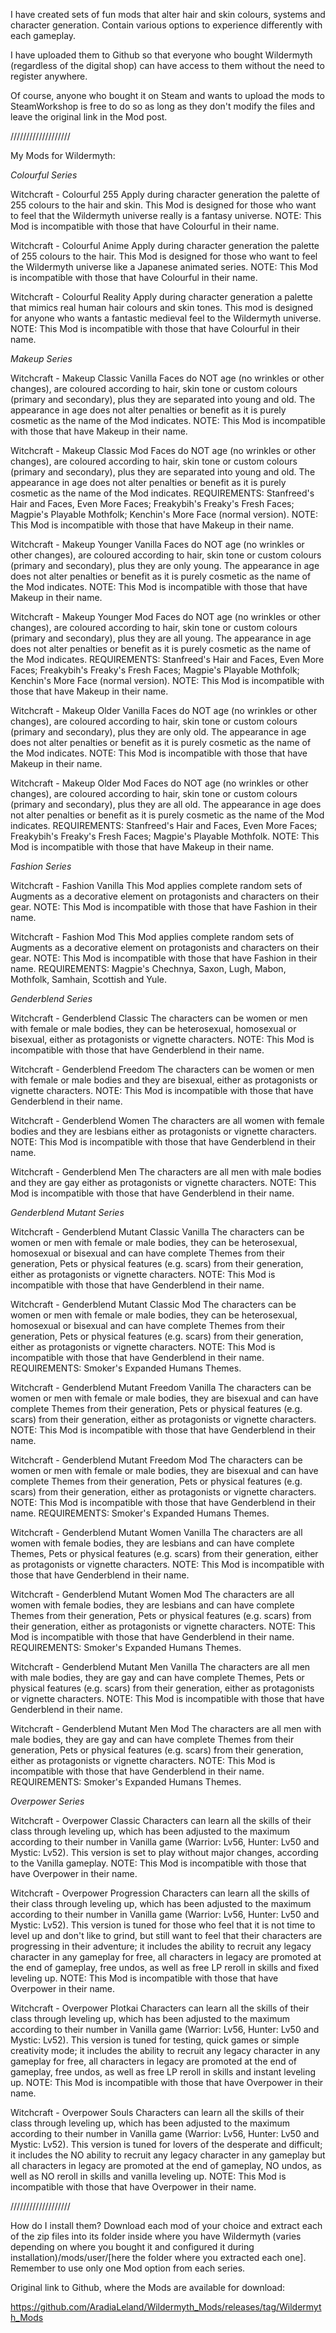 I have created sets of fun mods that alter hair and skin colours, systems and character generation. Contain various options to experience differently with each gameplay.

I have uploaded them to Github so that everyone who bought Wildermyth (regardless of the digital shop) can have access to them without the need to register anywhere.

Of course, anyone who bought it on Steam and wants to upload the mods to SteamWorkshop is free to do so as long as they don't modify the files and leave the original link in the Mod post.

///////////////////

My Mods for Wildermyth:

*Colourful Series*

Witchcraft - Colourful 255
Apply during character generation the palette of 255 colours to the hair and skin. This Mod is designed for those who want to feel that the Wildermyth universe really is a fantasy universe.
NOTE: This Mod is incompatible with those that have Colourful in their name.

Witchcraft - Colourful Anime
Apply during character generation the palette of 255 colours to the hair. This Mod is designed for those who want to feel the Wildermyth universe like a Japanese animated series.
NOTE: This Mod is incompatible with those that have Colourful in their name.

Witchcraft - Colourful Reality
Apply during character generation a palette that mimics real human hair colours and skin tones. This mod is designed for anyone who wants a fantastic medieval feel to the Wildermyth universe.
NOTE: This Mod is incompatible with those that have Colourful in their name.

*Makeup Series*

Witchcraft - Makeup Classic Vanilla
Faces do NOT age (no wrinkles or other changes), are coloured according to hair, skin tone or custom colours (primary and secondary), plus they are separated into young and old. The appearance in age does not alter penalties or benefit as it is purely cosmetic as the name of the Mod indicates.
NOTE: This Mod is incompatible with those that have Makeup in their name.

Witchcraft - Makeup Classic Mod
Faces do NOT age (no wrinkles or other changes), are coloured according to hair, skin tone or custom colours (primary and secondary), plus they are separated into young and old. The appearance in age does not alter penalties or benefit as it is purely cosmetic as the name of the Mod indicates.
REQUIREMENTS: Stanfreed's Hair and Faces, Even More Faces; Freakybih's Freaky's Fresh Faces; Magpie's Playable Mothfolk; Kenchin's More Face (normal version).
NOTE: This Mod is incompatible with those that have Makeup in their name.

Witchcraft - Makeup Younger Vanilla
Faces do NOT age (no wrinkles or other changes), are coloured according to hair, skin tone or custom colours (primary and secondary), plus they are only young. The appearance in age does not alter penalties or benefit as it is purely cosmetic as the name of the Mod indicates.
NOTE: This Mod is incompatible with those that have Makeup in their name.

Witchcraft - Makeup Younger Mod
Faces do NOT age (no wrinkles or other changes), are coloured according to hair, skin tone or custom colours (primary and secondary), plus they are all young. The appearance in age does not alter penalties or benefit as it is purely cosmetic as the name of the Mod indicates. 
REQUIREMENTS: Stanfreed's Hair and Faces, Even More Faces; Freakybih's Freaky's Fresh Faces; Magpie's Playable Mothfolk; Kenchin's More Face (normal version).
NOTE: This Mod is incompatible with those that have Makeup in their name.

Witchcraft - Makeup Older Vanilla
Faces do NOT age (no wrinkles or other changes), are coloured according to hair, skin tone or custom colours (primary and secondary), plus they are only old. The appearance in age does not alter penalties or benefit as it is purely cosmetic as the name of the Mod indicates.
NOTE: This Mod is incompatible with those that have Makeup in their name.

Witchcraft - Makeup Older Mod
Faces do NOT age (no wrinkles or other changes), are coloured according to hair, skin tone or custom colours (primary and secondary), plus they are all old. The appearance in age does not alter penalties or benefit as it is purely cosmetic as the name of the Mod indicates.
REQUIREMENTS: Stanfreed's Hair and Faces, Even More Faces; Freakybih's Freaky's Fresh Faces; Magpie's Playable Mothfolk.
NOTE: This Mod is incompatible with those that have Makeup in their name.

*Fashion Series*

Witchcraft - Fashion Vanilla
This Mod applies complete random sets of Augments as a decorative element on protagonists and characters on their gear.
NOTE: This Mod is incompatible with those that have Fashion in their name.

Witchcraft - Fashion Mod
This Mod applies complete random sets of Augments as a decorative element on protagonists and characters on their gear.
NOTE: This Mod is incompatible with those that have Fashion in their name.
REQUIREMENTS: Magpie's Chechnya, Saxon, Lugh, Mabon, Mothfolk, Samhain, Scottish and Yule.

*Genderblend Series*

Witchcraft - Genderblend Classic
The characters can be women or men with female or male bodies, they can be heterosexual, homosexual or bisexual, either as protagonists or vignette characters.
NOTE: This Mod is incompatible with those that have Genderblend in their name.

Witchcraft - Genderblend Freedom
The characters can be women or men with female or male bodies and they are bisexual, either as protagonists or vignette characters.
NOTE: This Mod is incompatible with those that have Genderblend in their name.

Witchcraft - Genderblend Women
The characters are all women with female bodies and they are lesbians either as protagonists or vignette characters.
NOTE: This Mod is incompatible with those that have Genderblend in their name.

Witchcraft - Genderblend Men
The characters are all men with male bodies and they are gay either as protagonists or vignette characters.
NOTE: This Mod is incompatible with those that have Genderblend in their name.

*Genderblend Mutant Series*

Witchcraft - Genderblend Mutant Classic Vanilla
The characters can be women or men with female or male bodies, they can be heterosexual, homosexual or bisexual and can have complete Themes from their generation, Pets or physical features (e.g. scars) from their generation, either as protagonists or vignette characters.
NOTE: This Mod is incompatible with those that have Genderblend in their name.

Witchcraft - Genderblend Mutant Classic Mod
The characters can be women or men with female or male bodies, they can be heterosexual, homosexual or bisexual and can have complete Themes from their generation, Pets or physical features (e.g. scars) from their generation, either as protagonists or vignette characters.
NOTE: This Mod is incompatible with those that have Genderblend in their name.
REQUIREMENTS: Smoker's Expanded Humans Themes.

Witchcraft - Genderblend Mutant Freedom Vanilla
The characters can be women or men with female or male bodies, they are bisexual and can have complete Themes from their generation, Pets or physical features (e.g. scars) from their generation, either as protagonists or vignette characters.
NOTE: This Mod is incompatible with those that have Genderblend in their name.

Witchcraft - Genderblend Mutant Freedom Mod
The characters can be women or men with female or male bodies, they are bisexual and can have complete Themes from their generation, Pets or physical features (e.g. scars) from their generation, either as protagonists or vignette characters.
NOTE: This Mod is incompatible with those that have Genderblend in their name.
REQUIREMENTS: Smoker's Expanded Humans Themes.

Witchcraft - Genderblend Mutant Women Vanilla
The characters are all women with female bodies, they are lesbians and can have complete Themes, Pets or physical features (e.g. scars) from their generation, either as protagonists or vignette characters.
NOTE: This Mod is incompatible with those that have Genderblend in their name.

Witchcraft - Genderblend Mutant Women Mod
The characters are all women with female bodies, they are lesbians and can have complete Themes from their generation, Pets or physical features (e.g. scars) from their generation, either as protagonists or vignette characters.
NOTE: This Mod is incompatible with those that have Genderblend in their name.
REQUIREMENTS: Smoker's Expanded Humans Themes.

Witchcraft - Genderblend Mutant Men Vanilla
The characters are all men with male bodies, they are gay and can have complete Themes, Pets or physical features (e.g. scars) from their generation, either as protagonists or vignette characters.
NOTE: This Mod is incompatible with those that have Genderblend in their name.

Witchcraft - Genderblend Mutant Men Mod
The characters are all men with male bodies, they are gay and can have complete Themes from their generation, Pets or physical features (e.g. scars) from their generation, either as protagonists or vignette characters.
NOTE: This Mod is incompatible with those that have Genderblend in their name.
REQUIREMENTS: Smoker's Expanded Humans Themes.

*Overpower Series*

Witchcraft - Overpower Classic
Characters can learn all the skills of their class through leveling up, which has been adjusted to the maximum according to their number in Vanilla game (Warrior: Lv56, Hunter: Lv50 and Mystic: Lv52). This version is set to play without major changes, according to the Vanilla gameplay.
NOTE: This Mod is incompatible with those that have Overpower in their name.

Witchcraft - Overpower Progression
Characters can learn all the skills of their class through leveling up, which has been adjusted to the maximum according to their number in Vanilla game (Warrior: Lv56, Hunter: Lv50 and Mystic: Lv52). This version is tuned for those who feel that it is not time to level up and don't like to grind, but still want to feel that their characters are progressing in their adventure; it includes the ability to recruit any legacy character in any gameplay for free, all characters in legacy are promoted at the end of gameplay, free undos, as well as free LP reroll in skills and fixed leveling up.
NOTE: This Mod is incompatible with those that have Overpower in their name.

Witchcraft - Overpower Plotkai
Characters can learn all the skills of their class through leveling up, which has been adjusted to the maximum according to their number in Vanilla game (Warrior: Lv56, Hunter: Lv50 and Mystic: Lv52). This version is tuned for testing, quick games or simple creativity mode; it includes the ability to recruit any legacy character in any gameplay for free, all characters in legacy are promoted at the end of gameplay, free undos, as well as free LP reroll in skills and instant leveling up.
NOTE: This Mod is incompatible with those that have Overpower in their name.

Witchcraft - Overpower Souls
Characters can learn all the skills of their class through leveling up, which has been adjusted to the maximum according to their number in Vanilla game (Warrior: Lv56, Hunter: Lv50 and Mystic: Lv52). This version is tuned for lovers of the desperate and difficult; it includes the NO ability to recruit any legacy character in any gameplay but all characters in legacy are promoted at the end of gameplay, NO undos, as well as NO reroll in skills and vanilla leveling up.
NOTE: This Mod is incompatible with those that have Overpower in their name.

///////////////////

How do I install them?
Download each mod of your choice and extract each of the zip files into its folder inside where you have Wildermyth (varies depending on where you bought it and configured it during installation)/mods/user/[here the folder where you extracted each one]. Remember to use only one Mod option from each series.

Original link to Github, where the Mods are available for download:

https://github.com/AradiaLeland/Wildermyth_Mods/releases/tag/Wildermyth_Mods
